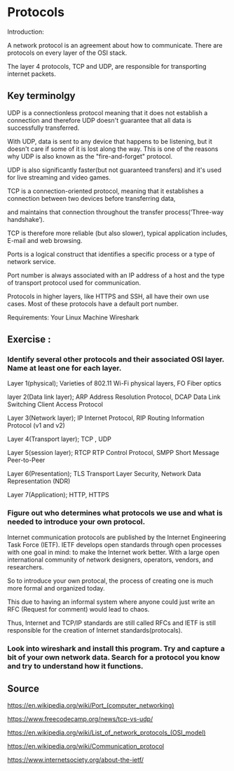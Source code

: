 # Protocols
Introduction:


A network protocol is an agreement about how to communicate. There are protocols on every layer of the OSI stack.

The layer 4 protocols, TCP and UDP, are responsible for transporting internet packets. 

## Key terminolgy

UDP is a connectionless protocol meaning that it does not establish a connection and therefore UDP doesn't guarantee that all data is successfully transferred. 

With UDP, data is sent to any device that happens to be listening, but it doesn't care if some of it is lost along the way. 
This is one of the reasons why UDP is also known as the "fire-and-forget" protocol.

UDP is also significantly faster(but not guaranteed transfers) and it's used for live streaming and video games.


TCP is a connection-oriented protocol, meaning that it establishes a connection between two devices before transferring data, 

and maintains that connection throughout the transfer process(‘Three-way handshake’).

TCP is therefore more reliable (but also slower), typical application includes, E-mail and web browsing.

Ports is a logical construct that identifies a specific process or a type of network service. 

Port number is always associated with an IP address of a host and the type of transport protocol used for communication. 



Protocols in higher layers, like HTTPS and SSH, all have their own use cases. Most of these protocols have a default port number.


Requirements:
Your Linux Machine
Wireshark

## Exercise :
### Identify several other protocols and their associated OSI layer. Name at least one for each layer.

Layer 1(physical); Varieties of 802.11 Wi-Fi physical layers, FO Fiber optics

layer 2(Data link layer); ARP Address Resolution Protocol, DCAP Data Link Switching Client Access Protocol

Layer 3(Network layer); IP Internet Protocol, RIP Routing Information Protocol (v1 and v2)

Layer 4(Transport layer); TCP , UDP

Layer 5(session layer); RTCP RTP Control Protocol, SMPP Short Message Peer-to-Peer

Layer 6(Presentation); TLS Transport Layer Security, Network Data Representation (NDR)

Layer 7(Application); HTTP, HTTPS


### Figure out who determines what protocols we use and what is needed to introduce your own protocol.

Internet communication protocols are published by the Internet Engineering Task Force (IETF).
IETF develops open standards through open processes with one goal in mind: to make the Internet work better. 
With a large open international community of network designers, operators, vendors, and researchers.

So to introduce your own protocal, the process of creating one is much more formal and organized today.

This due to having an informal system where anyone could just write an RFC (Request for comment) would lead to chaos. 

Thus, Internet and TCP/IP standards are still called RFCs and IETF is still responsible for the creation of Internet standards(protocals). 


### Look into wireshark and install this program. Try and capture a bit of your own network data. Search for a protocol you know and try to understand how it functions.




## Source
https://en.wikipedia.org/wiki/Port_(computer_networking)


https://www.freecodecamp.org/news/tcp-vs-udp/


https://en.wikipedia.org/wiki/List_of_network_protocols_(OSI_model)


https://en.wikipedia.org/wiki/Communication_protocol


https://www.internetsociety.org/about-the-ietf/

